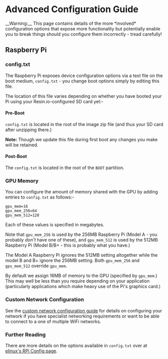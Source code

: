 # Advanced Configuration Guide

<alert type="warning">
__Warning:__ This page contains details of the more *involved* configuration
options that expose more functionality but potentially enable you to break
things should you configure them incorrectly - tread carefully!
</alert>

## Raspberry Pi

### config.txt

The Raspberry Pi exposes device configuration options via a text file on the
boot medium, `config.txt` - you change boot options simply by editing this file.

The location of this file varies depending on whether you have booted your Pi
using your Resin.io-configured SD card yet:-

#### Pre-Boot

`config.txt` is located in the root of the image zip file (and thus your SD card
after unzipping there.)

__Note:__ Though we update this file during first boot any changes you make will
be retained.

#### Post-Boot

The `config.txt` is located in the root of the `BOOT` partition.

### GPU Memory

You can configure the amount of memory shared with the GPU by adding entries to
`config.txt` as follows:-

```
gpu_mem=16
gpu_mem_256=64
gpu_mem_512=128
```

Each of these values is specified in megabytes.

Note that `gpu_mem_256` is used by the 256MB Raspberry Pi (Model A - you
probably *don't* have one of these), and `gpu_mem_512` is used by the 512MB
Raspberry Pi (Model B/B+ - this is probably what you have.)

The Model A Raspberry Pi ignores the 512MB setting altogether while the model B
and B+ ignore the 256MB setting. Both `gpu_mem_256` and `gpu_mem_512` override
`gpu_mem`.

By default we assign 16MB of memory to the GPU (specified by `gpu_mem`.) This
may well be less than you require depending on your application (particularly
applications which make heavy use of the Pi's graphics card.)

### Custom Network Configuration

See the [custom network configuration guide][custom-network] for details on
configuring your network if you have specialist networking requirements or want
to be able to connect to a one of multiple WiFi networks.

### Further Reading

There are more details on the options available in `config.txt` over at
[elinux's RPi Config page][elinux].

[custom-network]:/pages/custom-network.md

[dd]:http://en.wikipedia.org/wiki/Dd
[elinux]:http://elinux.org/RPiconfig
